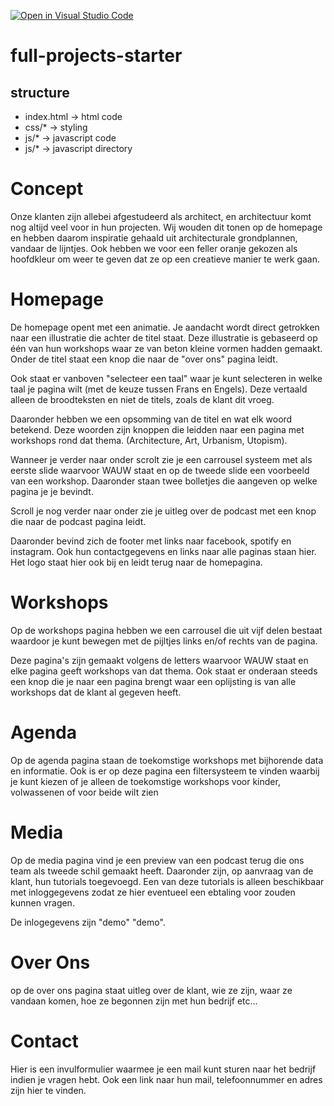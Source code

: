 [![Open in Visual Studio Code](https://classroom.github.com/assets/open-in-vscode-f059dc9a6f8d3a56e377f745f24479a46679e63a5d9fe6f495e02850cd0d8118.svg)](https://classroom.github.com/online_ide?assignment_repo_id=6725206&assignment_repo_type=AssignmentRepo)
# full-projects-starter


## structure

- index.html -> html code
- css/* -> styling
- js/* -> javascript code
- js/* -> javascript directory

# Concept

<p>Onze klanten zijn allebei afgestudeerd als architect, en architectuur komt nog altijd veel voor in hun projecten. Wij wouden dit tonen op de homepage en hebben daarom inspiratie gehaald uit architecturale grondplannen, vandaar de lijntjes. Ook hebben we voor een feller oranje gekozen als hoofdkleur om weer te geven dat ze op een creatieve manier te werk gaan. </p>

# Homepage

<P> De homepage opent met een animatie. Je aandacht wordt direct getrokken naar een illustratie die achter de titel staat. Deze illustratie is gebaseerd op één van hun workshops waar ze van beton kleine vormen hadden gemaakt. Onder de titel staat een knop die naar de "over ons" pagina leidt. 

Ook staat er vanboven "selecteer een taal" waar je kunt selecteren in welke taal je pagina wilt (met de keuze tussen Frans en Engels). Deze vertaald alleen de broodteksten en niet de titels, zoals de klant dit vroeg.

Daaronder hebben we een opsomming van de titel en wat elk woord betekend. Deze woorden zijn knoppen die leidden naar een pagina met workshops rond dat thema. (Architecture, Art, Urbanism, Utopism).

Wanneer je verder naar onder scrolt zie je een carrousel systeem met als eerste slide waarvoor WAUW staat en op de tweede slide een  voorbeeld van een workshop. Daaronder staan twee bolletjes die aangeven op welke pagina je je bevindt. 

Scroll je nog verder naar onder zie je uitleg over de podcast met een knop die naar de podcast pagina leidt.

Daaronder bevind zich de footer met links naar facebook, spotify en instagram. Ook hun contactgegevens en links naar alle paginas staan hier. Het logo staat hier ook bij en leidt terug naar de homepagina. </p>

# Workshops

<p> Op de workshops pagina hebben we een carrousel die uit vijf delen bestaat waardoor je kunt bewegen met de pijltjes links en/of rechts van de pagina.

Deze pagina's zijn gemaakt volgens de letters waarvoor WAUW staat en elke pagina geeft workshops van dat thema. Ook staat er onderaan steeds een knop die je naar een pagina brengt waar een oplijsting is van alle workshops dat de klant al gegeven heeft.

# Agenda 

<p> Op de agenda pagina staan de toekomstige workshops met bijhorende data en informatie. Ook is er op deze pagina een filtersysteem te vinden waarbij je kunt kiezen of je alleen de toekomstige workshops voor kinder, volwassenen of voor beide wilt zien </p>

# Media

<p> Op de media pagina vind je een preview van een podcast terug die ons team als tweede schil gemaakt heeft. Daaronder zijn, op aanvraag van de klant, hun tutorials toegevoegd. Een van deze tutorials is alleen beschikbaar met inloggegevens zodat ze hier eventueel een ebtaling voor zouden kunnen vragen. 

De inlogegevens zijn "demo" "demo".

# Over Ons

<p> op de over ons pagina staat uitleg over de klant, wie ze zijn, waar ze vandaan komen, hoe ze begonnen zijn met hun bedrijf etc...

# Contact

<p> Hier is een invulformulier waarmee je een mail kunt sturen naar het bedrijf indien je vragen hebt. Ook een link naar hun mail, telefoonnummer en adres zijn hier te vinden. </p>
